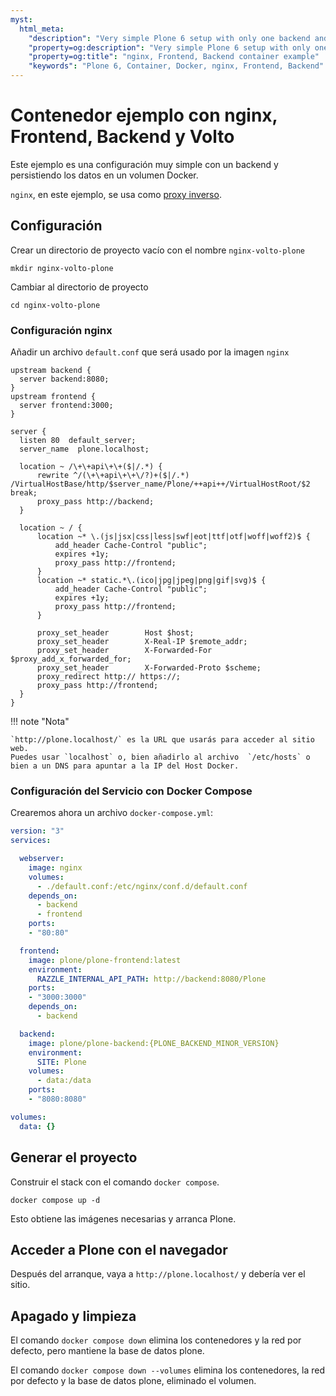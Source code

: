 ```yaml
---
myst:
  html_meta:
    "description": "Very simple Plone 6 setup with only one backend and data being persisted in a Docker volume."
    "property=og:description": "Very simple Plone 6 setup with only one backend and data being persisted in a Docker volume."
    "property=og:title": "nginx, Frontend, Backend container example"
    "keywords": "Plone 6, Container, Docker, nginx, Frontend, Backend"
---
```


# Contenedor ejemplo con nginx, Frontend, Backend y Volto

Este ejemplo es una configuración muy simple con un backend y persistiendo los datos en un volumen Docker.

`nginx`, en este ejemplo, se usa como [proxy inverso](https://docs.nginx.com/nginx/admin-guide/web-server/reverse-proxy/).

## Configuración

Crear un directorio de proyecto vacío con el nombre `nginx-volto-plone`

```shell
mkdir nginx-volto-plone
```

Cambiar al directorio de proyecto

```shell
cd nginx-volto-plone
```


### Configuración nginx

Añadir un archivo `default.conf` que será usado por la imagen `nginx`


```nginx
upstream backend {
  server backend:8080;
}
upstream frontend {
  server frontend:3000;
}

server {
  listen 80  default_server;
  server_name  plone.localhost;

  location ~ /\+\+api\+\+($|/.*) {
      rewrite ^/(\+\+api\+\+\/?)+($|/.*) /VirtualHostBase/http/$server_name/Plone/++api++/VirtualHostRoot/$2 break;
      proxy_pass http://backend;
  }

  location ~ / {
      location ~* \.(js|jsx|css|less|swf|eot|ttf|otf|woff|woff2)$ {
          add_header Cache-Control "public";
          expires +1y;
          proxy_pass http://frontend;
      }
      location ~* static.*\.(ico|jpg|jpeg|png|gif|svg)$ {
          add_header Cache-Control "public";
          expires +1y;
          proxy_pass http://frontend;
      }

      proxy_set_header        Host $host;
      proxy_set_header        X-Real-IP $remote_addr;
      proxy_set_header        X-Forwarded-For $proxy_add_x_forwarded_for;
      proxy_set_header        X-Forwarded-Proto $scheme;
      proxy_redirect http:// https://;
      proxy_pass http://frontend;
  }
}
```


!!! note "Nota"

    `http://plone.localhost/` es la URL que usarás para acceder al sitio web.
    Puedes usar `localhost` o, bien añadirlo al archivo  `/etc/hosts` o bien a un DNS para apuntar a la IP del Host Docker.


### Configuración del Servicio con Docker Compose

Crearemos ahora un archivo `docker-compose.yml`:

```yaml
version: "3"
services:

  webserver:
    image: nginx
    volumes:
      - ./default.conf:/etc/nginx/conf.d/default.conf
    depends_on:
      - backend
      - frontend
    ports:
    - "80:80"

  frontend:
    image: plone/plone-frontend:latest
    environment:
      RAZZLE_INTERNAL_API_PATH: http://backend:8080/Plone
    ports:
    - "3000:3000"
    depends_on:
      - backend

  backend:
    image: plone/plone-backend:{PLONE_BACKEND_MINOR_VERSION}
    environment:
      SITE: Plone
    volumes:
      - data:/data
    ports:
    - "8080:8080"

volumes:
  data: {}
```


## Generar el proyecto

Construir el stack con el comando `docker compose`.

```shell
docker compose up -d
```

Esto obtiene las imágenes necesarias y arranca Plone.


## Acceder a Plone con el navegador

Después del arranque, vaya a `http://plone.localhost/` y debería ver el sitio.


## Apagado y limpieza

El comando `docker compose down` elimina los contenedores y la red por defecto, pero mantiene la base de datos plone.

El comando `docker compose down --volumes` elimina los contenedores, la red por defecto y la base de datos plone, eliminado el volumen.